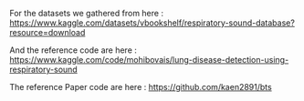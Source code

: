 For the datasets we gathered from here : https://www.kaggle.com/datasets/vbookshelf/respiratory-sound-database?resource=download

And the reference code are here : https://www.kaggle.com/code/mohibovais/lung-disease-detection-using-respiratory-sound

The reference Paper code are here : https://github.com/kaen2891/bts
